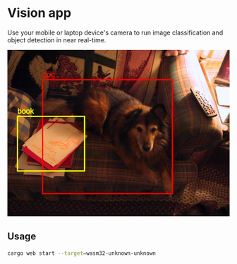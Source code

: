 # Vision app

Use your mobile or laptop device's camera to run image classification
and object detection in near real-time.

![Bounding boxes](example.png)

## Usage

```sh
cargo web start --target=wasm32-unknown-unknown
```
